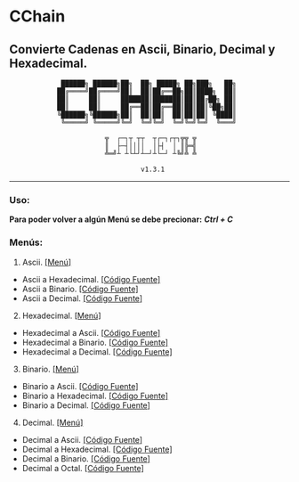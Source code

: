 # CChain
## Convierte Cadenas en Ascii, Binario, Decimal y Hexadecimal.


                 ██████╗ ██████╗██╗  ██╗ █████╗ ██╗███╗   ██╗
                ██╔════╝██╔════╝██║  ██║██╔══██╗██║████╗  ██║
                ██║     ██║     ███████║███████║██║██╔██╗ ██║
                ██║     ██║     ██╔══██║██╔══██║██║██║╚██╗██║
                ╚██████╗╚██████╗██║  ██║██║  ██║██║██║ ╚████║
                 ╚═════╝ ╚═════╝╚═╝  ╚═╝╚═╝  ╚═╝╚═╝╚═╝  ╚═══╝
                 
                            ╦  ┌─┐┬ ┬┬  ┬┌─┐┌┬┐╦╦ ╦
                            ║  ├─┤││││  │├┤  │ ║╠═╣
                            ╩═╝┴ ┴└┴┘┴─┘┴└─┘ ┴╚╝╩ ╩
                 
                                     v1.3.1

- - -

### Uso:

__Para poder volver a algún Menú se debe precionar:__  ___Ctrl + C___

### Menús:

1. Ascii. [\[Menú\]](https://github.com/LawlietJH/CChain/blob/master/CChain.py#L353)
  * Ascii a Hexadecimal. [\[Código Fuente\]](https://github.com/LawlietJH/CChain/blob/master/CChain.py#L28)
  * Ascii a Binario. [\[Código Fuente\]](https://github.com/LawlietJH/CChain/blob/master/CChain.py#L52)
  * Ascii a Decimal. [\[Código Fuente\]](https://github.com/LawlietJH/CChain/blob/master/CChain.py#L75)
  
2. Hexadecimal. [\[Menú\]](https://github.com/LawlietJH/CChain/blob/master/CChain.py#L439)
  * Hexadecimal a Ascii. [\[Código Fuente\]](https://github.com/LawlietJH/CChain/blob/master/CChain.py#L96)
  * Hexadecimal a Binario. [\[Código Fuente\]](https://github.com/LawlietJH/CChain/blob/master/CChain.py#L106)
  * Hexadecimal a Decimal. [\[Código Fuente\]](https://github.com/LawlietJH/CChain/blob/master/CChain.py#L130)
  
3. Binario. [\[Menú\]](https://github.com/LawlietJH/CChain/blob/master/CChain.py#L524)
  * Binario a Ascii. [\[Código Fuente\]](https://github.com/LawlietJH/CChain/blob/master/CChain.py#L168)
  * Binario a Hexadecimal. [\[Código Fuente\]](https://github.com/LawlietJH/CChain/blob/master/CChain.py#L178)
  * Binario a Decimal. [\[Código Fuente\]](https://github.com/LawlietJH/CChain/blob/master/CChain.py#L207)
  
4. Decimal. [\[Menú\]](https://github.com/LawlietJH/CChain/blob/master/CChain.py#L609)
  * Decimal a Ascii. [\[Código Fuente\]](https://github.com/LawlietJH/CChain/blob/master/CChain.py#L240)
  * Decimal a Hexadecimal. [\[Código Fuente\]](https://github.com/LawlietJH/CChain/blob/master/CChain.py#L265)
  * Decimal a Binario. [\[Código Fuente\]](https://github.com/LawlietJH/CChain/blob/master/CChain.py#L294)
  * Decimal a Octal. [\[Código Fuente\]](https://github.com/LawlietJH/CChain/blob/master/CChain.py#L336)
  
